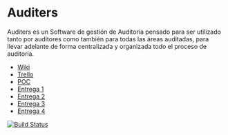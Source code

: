 # Auditers

Auditers es un Software de gestión de Auditoría pensado para ser utilizado tanto por auditores como también para todas las áreas auditadas, para llevar adelante de forma centralizada y organizada todo el proceso de auditoría.

* [Wiki](https://github.com/eschafir/tpi-audites-centralized/wiki)
* [Trello](https://trello.com/b/DpnhgKCe/tip-audites)
* [POC](https://github.com/eschafir/tpi-audites-centralized/blob/master/Prueba%20de%20Concepto.docx)
* [Entrega 1](https://github.com/eschafir/tpi-audites-centralized/blob/master/TIP%20AuditERS%20-%20Entrega%201.docx)
* [Entrega 2](https://github.com/eschafir/tpi-audites-centralized/blob/master/TIP%20AuditERS%20-%20Entrega%202.docx)
* [Entrega 3](https://github.com/eschafir/tpi-audites-centralized/blob/master/TIP%20AuditERS%20-%20Entrega%203.docx)
* [Entrega 4](https://github.com/eschafir/tpi-audites-centralized/blob/master/TIP%20AuditERS%20-%20Entrega%204.docx)

[![Build Status](https://travis-ci.org/eschafir/tip-auditers-dom.svg?branch=master)](https://travis-ci.org/eschafir/tip-auditers-dom)

